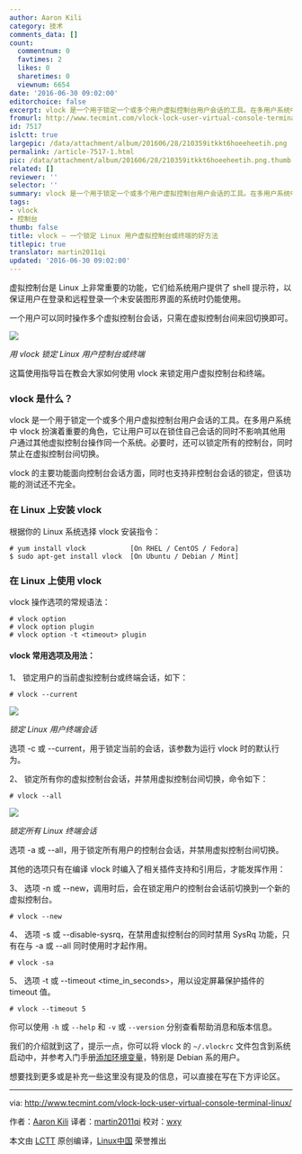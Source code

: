 ```yaml
---
author: Aaron Kili
category: 技术
comments_data: []
count:
  commentnum: 0
  favtimes: 2
  likes: 0
  sharetimes: 0
  viewnum: 6654
date: '2016-06-30 09:02:00'
editorchoice: false
excerpt: vlock 是一个用于锁定一个或多个用户虚拟控制台用户会话的工具。在多用户系统中 vlock 扮演着重要的角色，它让用户可以在锁住自己会话的同时不影响其他用户通过其他虚拟控制台操作同一个系统。必要时，还可以锁定所有的控制台，同时禁止在虚拟控制台间切换。
fromurl: http://www.tecmint.com/vlock-lock-user-virtual-console-terminal-linux/
id: 7517
islctt: true
largepic: /data/attachment/album/201606/28/210359itkkt6hoeeheetih.png
permalink: /article-7517-1.html
pic: /data/attachment/album/201606/28/210359itkkt6hoeeheetih.png.thumb.jpg
related: []
reviewer: ''
selector: ''
summary: vlock 是一个用于锁定一个或多个用户虚拟控制台用户会话的工具。在多用户系统中 vlock 扮演着重要的角色，它让用户可以在锁住自己会话的同时不影响其他用户通过其他虚拟控制台操作同一个系统。必要时，还可以锁定所有的控制台，同时禁止在虚拟控制台间切换。
tags:
- vlock
- 控制台
thumb: false
title: vlock – 一个锁定 Linux 用户虚拟控制台或终端的好方法
titlepic: true
translator: martin2011qi
updated: '2016-06-30 09:02:00'
---
```


虚拟控制台是 Linux 上非常重要的功能，它们给系统用户提供了 shell 提示符，以保证用户在登录和远程登录一个未安装图形界面的系统时仍能使用。


一个用户可以同时操作多个虚拟控制台会话，只需在虚拟控制台间来回切换即可。


![](/data/attachment/album/201606/28/210359itkkt6hoeeheetih.png)


*用 vlock 锁定 Linux 用户控制台或终端*


这篇使用指导旨在教会大家如何使用 vlock 来锁定用户虚拟控制台和终端。


### vlock 是什么？


vlock 是一个用于锁定一个或多个用户虚拟控制台用户会话的工具。在多用户系统中 vlock 扮演着重要的角色，它让用户可以在锁住自己会话的同时不影响其他用户通过其他虚拟控制台操作同一个系统。必要时，还可以锁定所有的控制台，同时禁止在虚拟控制台间切换。


vlock 的主要功能面向控制台会话方面，同时也支持非控制台会话的锁定，但该功能的测试还不完全。


### 在 Linux 上安装 vlock


根据你的 Linux 系统选择 vlock 安装指令：



```
# yum install vlock           [On RHEL / CentOS / Fedora]
$ sudo apt-get install vlock  [On Ubuntu / Debian / Mint]

```

### 在 Linux 上使用 vlock


vlock 操作选项的常规语法：



```
# vlock option
# vlock option plugin
# vlock option -t <timeout> plugin

```

#### vlock 常用选项及用法：


1、 锁定用户的当前虚拟控制台或终端会话，如下：



```
# vlock --current

```

![](/data/attachment/album/201606/28/210359hzaqac1kakyz35ky.png)


*锁定 Linux 用户终端会话*


选项 -c 或 --current，用于锁定当前的会话，该参数为运行 vlock 时的默认行为。


2、 锁定所有你的虚拟控制台会话，并禁用虚拟控制台间切换，命令如下：



```
# vlock --all

```

![](/data/attachment/album/201606/28/210400hr5aacba9mw0chfh.png)


*锁定所有 Linux 终端会话*


选项 -a 或 --all，用于锁定所有用户的控制台会话，并禁用虚拟控制台间切换。


其他的选项只有在编译 vlock 时编入了相关插件支持和引用后，才能发挥作用：


3、 选项 -n 或 --new，调用时后，会在锁定用户的控制台会话前切换到一个新的虚拟控制台。



```
# vlock --new

```

4、 选项 -s 或 --disable-sysrq，在禁用虚拟控制台的同时禁用 SysRq 功能，只有在与 -a 或 --all 同时使用时才起作用。



```
# vlock -sa

```

5、 选项 -t 或 --timeout <time\_in\_seconds>，用以设定屏幕保护插件的 timeout 值。



```
# vlock --timeout 5

```

你可以使用 `-h` 或 `--help` 和 `-v` 或 `--version` 分别查看帮助消息和版本信息。


我们的介绍就到这了，提示一点，你可以将 vlock 的 `~/.vlockrc` 文件包含到系统启动中，并参考入门手册[添加环境变量](http://www.tecmint.com/set-path-variable-linux-permanently/)，特别是 Debian 系的用户。


想要找到更多或是补充一些这里没有提及的信息，可以直接在写在下方评论区。




---


via: <http://www.tecmint.com/vlock-lock-user-virtual-console-terminal-linux/>


作者：[Aaron Kili](http://www.tecmint.com/author/aaronkili/) 译者：[martin2011qi](https://github.com/martin2011qi) 校对：[wxy](https://github.com/wxy)


本文由 [LCTT](https://github.com/LCTT/TranslateProject) 原创编译，[Linux中国](https://linux.cn/) 荣誉推出